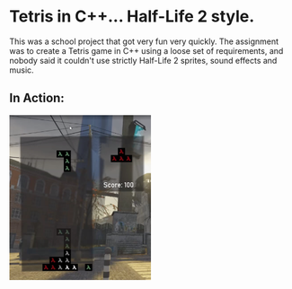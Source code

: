 # Tetris in C++... Half-Life 2 style.
This was a school project that got very fun very quickly. The assignment was to create a Tetris game in C++ using a loose set of requirements,
and nobody said it couldn't use strictly Half-Life 2 sprites, sound effects and music.

## In Action:
<img src="image.png" width="50%" height="50%" />
